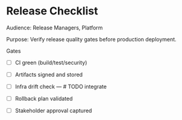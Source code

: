  # Release Checklist

 Audience: Release Managers, Platform

 Purpose: Verify release quality gates before production deployment.

 Gates
 - [ ] CI green (build/test/security)
 - [ ] Artifacts signed and stored
 - [ ] Infra drift check — # TODO integrate
 - [ ] Rollback plan validated
 - [ ] Stakeholder approval captured



